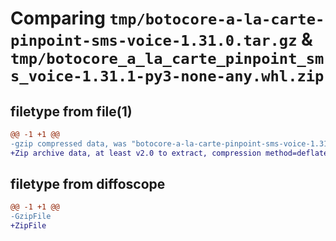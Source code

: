 # Comparing `tmp/botocore-a-la-carte-pinpoint-sms-voice-1.31.0.tar.gz` & `tmp/botocore_a_la_carte_pinpoint_sms_voice-1.31.1-py3-none-any.whl.zip`

## filetype from file(1)

```diff
@@ -1 +1 @@
-gzip compressed data, was "botocore-a-la-carte-pinpoint-sms-voice-1.31.0.tar", last modified: Fri Jul  7 01:44:11 2023, max compression
+Zip archive data, at least v2.0 to extract, compression method=deflate
```

## filetype from diffoscope

```diff
@@ -1 +1 @@
-GzipFile
+ZipFile
```

